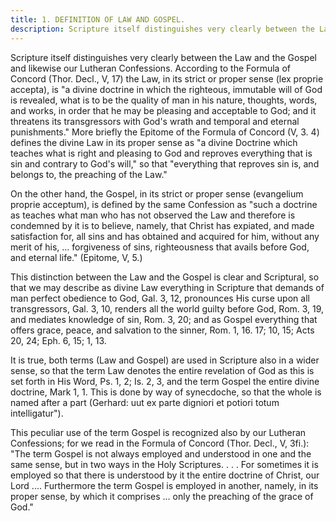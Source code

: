 ```yaml
---
title: 1. DEFINITION OF LAW AND GOSPEL.
description: Scripture itself distinguishes very clearly between the Law and the Gospel and likewise our Lutheran Confessions.
---
```


Scripture itself distinguishes very clearly between the Law and the Gospel and likewise our Lutheran Confessions. According to the Formula of Concord (Thor. Decl., V, 17) the Law, in its strict or proper sense (lex proprie accepta), is "a divine doctrine in which the righteous, immutable will of God is revealed, what is to be the quality of man in his nature, thoughts, words, and works, in order that he may be pleasing and acceptable to God; and it threatens its transgressors with God's wrath and temporal and eternal punishments." More briefly the Epitome of the Formula of Concord (V, 3. 4) defines the divine Law in its proper sense as "a divine Doctrine which teaches what is right and pleasing to God and reproves everything that is sin and contrary to God's will," so that "everything that reproves sin is, and belongs to, the preaching of the Law."

On the other hand, the Gospel, in its strict or proper sense (evangelium proprie acceptum), is defined by the same Confession as "such a doctrine as teaches what man who has not observed the Law and therefore is condemned by it is to believe, namely, that Christ has expiated, and made satisfaction for, all sins and has obtained and acquired for him, without any merit of his, ... forgiveness of sins, righteousness that avails before God, and eternal life." (Epitome, V, 5.)

This distinction between the Law and the Gospel is clear and Scriptural, so that we may describe as divine Law everything in Scripture that demands of man perfect obedience to God, Gal. 3, 12, pronounces His curse upon all transgressors, Gal. 3, 10, renders all the world guilty before God, Rom. 3, 19, and mediates knowledge of sin, Rom. 3, 20; and as Gospel everything that offers grace, peace, and salvation to the sinner, Rom. 1, 16. 17; 10, 15; Acts 20, 24; Eph. 6, 15; 1, 13.

It is true, both terms (Law and Gospel) are used in Scripture also in a wider sense, so that the term Law denotes the entire revelation of God as this is set forth in His Word, Ps. 1, 2; Is. 2, 3, and the term Gospel the entire divine doctrine, Mark 1, 1. This is done by way of synecdoche, so that the whole is named after a part (Gerhard: uut ex parte digniori et potiori totum intelligatur").

This peculiar use of the term Gospel is recognized also by our Lutheran Confessions; for we read in the Formula of Concord (Thor. Decl., V, 3fi.): "The term Gospel is not always employed and understood in one and the same sense, but in two ways in the Holy Scriptures. . . . For sometimes it is employed so that there is understood by it the entire doctrine of Christ, our Lord .... Furthermore the term Gospel is employed in another, namely, in its proper sense, by which it comprises ... only the preaching of the grace of God."